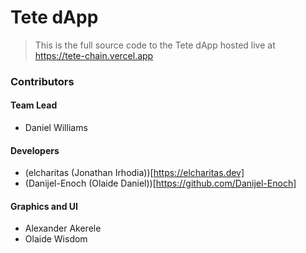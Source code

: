 # Tete dApp
> This is the full source code to the Tete dApp hosted live at https://tete-chain.vercel.app

### Contributors

#### Team Lead
- Daniel Williams
#### Developers
- (elcharitas (Jonathan Irhodia))[https://elcharitas.dev]
- (Danijel-Enoch (Olaide Daniel))[https://github.com/Danijel-Enoch] 

#### Graphics and UI
- Alexander Akerele
- Olaide Wisdom